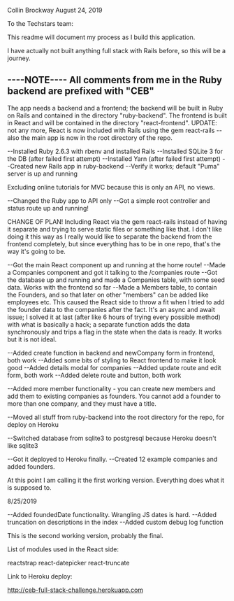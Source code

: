 Collin Brockway
August 24, 2019

To the Techstars team:

This readme will document my process as I build this application.

I have actually not built anything full stack with Rails before,
so this will be a journey.


----NOTE----
All comments from me in the Ruby backend are prefixed with "CEB"
------------


The app needs a backend and a frontend; the backend will be built
in Ruby on Rails and contained in the directory "ruby-backend".
The frontend is built in React and will be contained in the
directory "react-frontend". UPDATE: not any more, React is now
included with Rails using the gem react-rails -- also the main
app is now in the root directory of the repo.

--Installed Ruby 2.6.3 with rbenv and installed Rails
--Installed SQLite 3 for the DB (after failed first attempt)
--Installed Yarn (after failed first attempt)
--Created new Rails app in ruby-backend
--Verify it works; default "Puma" server is up and running

Excluding online tutorials for MVC because this is only an API, no views.

--Changed the Ruby app to API only
--Got a simple root controller and status route up and running!

CHANGE OF PLAN! Including React via the gem react-rails instead of having
it separate and trying to serve static files or something like that.
I don't like doing it this way as I really would like to separate the backend
from the frontend completely, but since everything has to be in one repo,
that's the way it's going to be.

--Got the main React component up and running at the home route!
--Made a Companies component and got it talking to the /companies route
--Got the database up and running and made a Companies table,
  with some seed data. Works with the frontend so far
--Made a Members table, to contain the Founders, and so that later on
  other "members" can be added like employees etc. This caused the React
  side to throw a fit when I tried to add the founder data to the companies
  after the fact. It's an async and await issue; I solved it at last (after
  like 6 hours of trying every possible method) with what is basically
  a hack; a separate function adds the data synchronously and trips a flag
  in the state when the data is ready. It works but it is not ideal.

--Added create function in backend and newCompany form in frontend, both work
--Added some bits of styling to React frontend to make it look good
--Added details modal for companies
--Added update route and edit form, both work
--Added delete route and button, both work

--Added more member functionality - you can create new members and
  add them to existing companies as founders. You cannot add a founder
  to more than one company, and they must have a title.

--Moved all stuff from ruby-backend into the root directory for the repo,
  for deploy on Heroku

--Switched database from sqlite3 to postgresql because Heroku
  doesn't like sqlite3

--Got it deployed to Heroku finally.
--Created 12 example companies and added founders.

At this point I am calling it the first working version. Everything
does what it is supposed to.

8/25/2019

--Added foundedDate functionality. Wrangling JS dates is hard.
--Added truncation on descriptions in the index
--Added custom debug log function

This is the second working version, probably the final.

List of modules used in the React side:

reactstrap
react-datepicker
react-truncate

Link to Heroku deploy:

http://ceb-full-stack-challenge.herokuapp.com